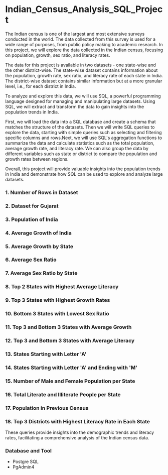 # Indian_Census_Analysis_SQL_Project
The Indian census is one of the largest and most extensive surveys conducted in the world. The data collected from this survey is used for a wide range of purposes, from public policy making to academic research. In this project, we will explore the data collected in the Indian census, focusing on population, growth, sex ratio, and literacy rates.

The data for this project is available in two datasets - one state-wise and the other district-wise. The state-wise dataset contains information about the population, growth rate, sex ratio, and literacy rate of each state in India. The district-wise dataset contains similar information but at a more granular level, i.e., for each district in India.

To analyze and explore this data, we will use SQL, a powerful programming language designed for managing and manipulating large datasets. Using SQL, we will extract and transform the data to gain insights into the population trends in India.

First, we will load the data into a SQL database and create a schema that matches the structure of the datasets. Then we will write SQL queries to explore the data, starting with simple queries such as selecting and filtering specific columns and rows.Next, we will use SQL's aggregation functions to summarize the data and calculate statistics such as the total population, average growth rate, and literacy rate. We can also group the data by different variables such as state or district to compare the population and growth rates between regions.

Overall, this project will provide valuable insights into the population trends in India and demonstrate how SQL can be used to explore and analyze large datasets.

### 1. Number of Rows in Dataset 

### 2. Dataset for Gujarat

### 3. Population of India

### 4. Average Growth of India

### 5. Average Growth by State

### 6. Average Sex Ratio

### 7. Average Sex Ratio by State

### 8. Top 2 States with Highest Average Literacy
   
### 9. Top 3 States with Highest Growth Rates

### 10. Bottom 3 States with Lowest Sex Ratio

### 11. Top 3 and Bottom 3 States with Average Growth

### 12. Top 3 and Bottom 3 States with Average Literacy

### 13. States Starting with Letter 'A'

### 14. States Starting with Letter 'A' and Ending with 'M'

### 15. Number of Male and Female Population per State

### 16. Total Literate and Illiterate People per State

### 17. Population in Previous Census

### 18. Top 3 Districts with Highest Literacy Rate in Each State

These queries provide insights into the demographic trends and literacy rates, facilitating a comprehensive analysis of the Indian census data.
### Database and Tool
* Postgre SQL
* PgAdmin4
